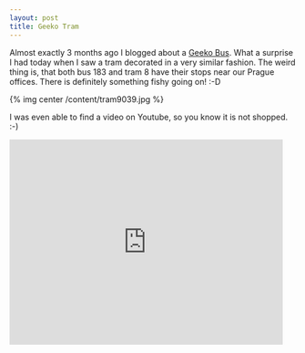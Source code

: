 ```yaml
---
layout: post
title: Geeko Tram
---
```


Almost exactly 3 months ago I blogged about a [Geeko Bus](/geeko-bus/). What a surprise I had today when I saw a tram decorated in a very similar fashion. The weird thing is, that both bus 183 and tram 8 have their stops near our Prague offices. There is definitely something fishy going on! :-D

{% img center /content/tram9039.jpg %}

I was even able to find a video on Youtube, so you know it is not shopped. :-)

<iframe width="480" height="360" src="http://www.youtube.com/embed/XfG5d8F8bJE" frameborder="0" allowfullscreen></iframe>
